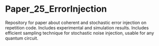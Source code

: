# Paper_25_ErrorInjection
Repository for paper about coherent and stochastic error injection on repetition code. Includes experimental and simulation results. Includes efficient sampling technique for stochastic noise injection, usable for any quantum circuit.
